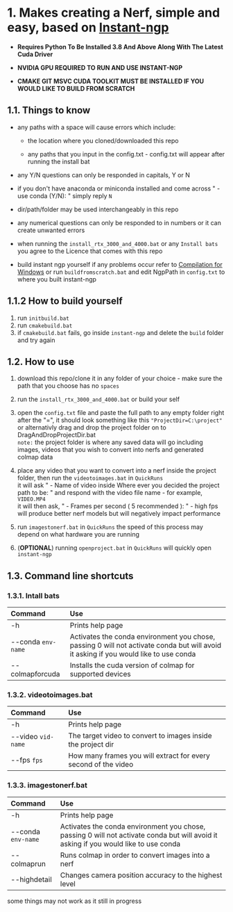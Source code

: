 # 1. **Makes creating a Nerf, simple and easy**, based on [Instant-ngp](https://github.com/NVlabs/instant-ngp)

- **Requires Python To Be Installed 3.8 And Above Along With The Latest Cuda Driver**

-  **NVIDIA GPU REQUIRED TO RUN AND USE INSTANT-NGP**
  
- **CMAKE GIT MSVC CUDA TOOLKIT MUST BE INSTALLED IF YOU WOULD LIKE TO BUILD FROM SCRATCH** 

## 1.1. **Things to know**
- any paths with a space will cause errors which include:
  - the location where you cloned/downloaded this repo
    
  - any paths that you input in the config.txt - config.txt will appear after running the install bat
    
- any Y/N questions can only be responded in capitals, Y or N
  
- if you don't have anaconda or miniconda installed and come across " - use conda (Y/N): " simply reply `N`
  
- dir/path/folder may be used interchangeably  in this repo
  
- any numerical questions can only be responded to in numbers or it can create unwanted errors
  
- when running the `install_rtx_3000_and_4000.bat` or any `Install bats` you agree to the Licence that comes with this repo
  
- build instant ngp yourself if any problems occur refer to [Compilation for Windows](https://github.com/NVlabs/instant-ngp#compilation:~:text=Compilation,config%20RelWithDebInfo%20%2Dj) or run `buildfromscratch.bat` and edit NgpPath in `config.txt` to where you built instant-ngp

## 1.1.2 **How to build yourself**
1. run `initbuild.bat`
2. run `cmakebuild.bat`
3. if `cmakebuild.bat` fails, go inside `instant-ngp` and delete the `build` folder and try again

## 1.2. **How to use**
1. download this repo/clone it in any folder of your choice - make sure the path that you choose has no `spaces`
   
2. run the `install_rtx_3000_and_4000.bat` or build your self 
   
3. open the `config.txt` file and paste the full path to any empty folder right after the "=", it should look something like this `"ProjectDir=C:\project"` or alternativly drag and drop the project folder on to DragAndDropProjectDir.bat <br>  `note:` the project folder is where any saved data will go including images, videos that you wish to convert into nerfs and generated colmap data 
   
4. place any video that you want to convert into a nerf inside the project folder, then run the `videotoimages.bat` in `QuickRuns` <br>it will ask " - Name of video inside Where ever you decided the project path to be: " and respond with the video file name - for example, `VIDEO.MP4` <br> it will then ask, " - Frames per second ( 5 recommended ): " - high fps will produce better nerf models but will negatively impact performance
   
5. run `imagestonerf.bat` in `QuickRuns` the speed of this process may depend on what hardware you are running
    
6. (**OPTIONAL**) running `openproject.bat` in `QuickRuns` will quickly open `instant-ngp`


## 1.3. **Command line shortcuts**
### 1.3.1. Intall bats
| Command                 | Use                                                      |
| :---------------------- | :------------------------------------------------------- |
| -h                      | Prints help page                                     |
| --conda  `env-name`     | Activates the conda environment you chose, passing 0 will not activate conda but will avoid it asking if you would like to use conda|
| --colmapforcuda | Installs the cuda version of colmap for supported devices|
### 1.3.2. videotoimages.bat
| Command                 | Use                                                      |
| :---------------------- | :------------------------------------------------------- |
| -h                      | Prints help page                                    |
| --video  `vid-name`     | The target video to convert to images inside the project dir|
| --fps `fps`             | How many frames you will extract for every second of the video|
### 1.3.3. imagestonerf.bat
| Command                 | Use                                                      |
| :---------------------- | :------------------------------------------------------- |
| -h                      | Prints help page                             |
| --conda  `env-name`     | Activates the conda environment you chose, passing 0 will not activate conda but will avoid it asking if you would like to use conda|
| --colmaprun     | Runs colmap in order to convert images into a nerf|
| --highdetail   | Changes camera position accuracy to the highest level|



some things may not work as it still in progress

